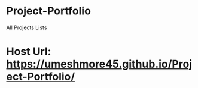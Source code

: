 # Project-Portfolio
All Projects Lists



# Host Url: https://umeshmore45.github.io/Project-Portfolio/
